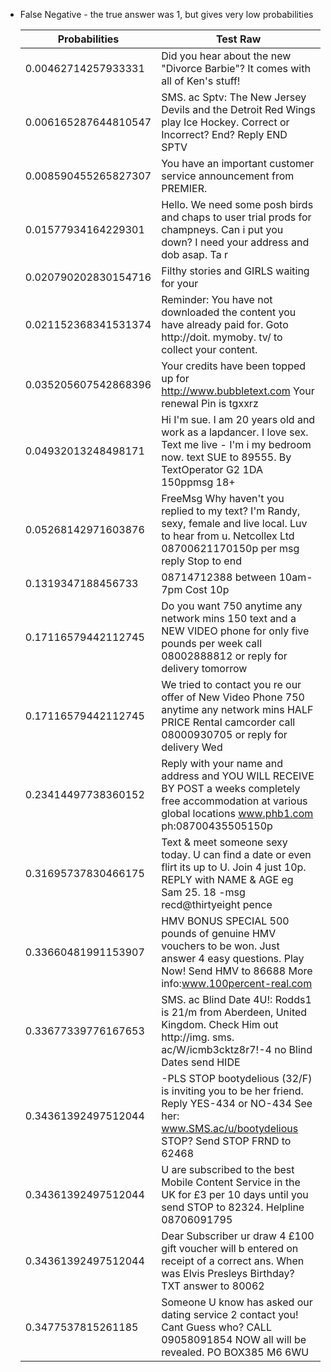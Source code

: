 * False Negative - the true answer was 1, but gives very low probabilities

  | Probabilities | Test Raw |
  |-|-|
  |     0.00462714257933331      | Did you hear about the new "Divorce Barbie"? It comes with all of Ken's stuff!|
  |     0.006165287644810547     | SMS. ac Sptv: The New Jersey Devils and the Detroit Red Wings play Ice Hockey. Correct or Incorrect? End? Reply END SPTV|
  |     0.008590455265827307     | You have an important customer service announcement from PREMIER.|
  |     0.01577934164229301      | Hello. We need some posh birds and chaps to user trial prods for champneys. Can i put you down? I need your address and dob asap. Ta r|
  |     0.020790202830154716     | Filthy stories and GIRLS waiting for your|
  |     0.021152368341531374     | Reminder: You have not downloaded the content you have already paid for. Goto http://doit. mymoby. tv/ to collect your content.|
  |     0.035205607542868396     | Your credits have been topped up for http://www.bubbletext.com Your renewal Pin is tgxxrz|
  |     0.04932013248498171      | Hi I'm sue. I am 20 years old and work as a lapdancer. I love sex. Text me live - I'm i my bedroom now. text SUE to 89555. By TextOperator G2 1DA 150ppmsg 18+|
  |     0.05268142971603876      | FreeMsg Why haven't you replied to my text? I'm Randy, sexy, female and live local. Luv to hear from u. Netcollex Ltd 08700621170150p per msg reply Stop to end|
  |      0.1319347188456733      | 08714712388 between 10am-7pm Cost 10p|
  |     0.17116579442112745      | Do you want 750 anytime any network mins 150 text and a NEW VIDEO phone for only five pounds per week call 08002888812 or reply for delivery tomorrow|
  |     0.17116579442112745      | We tried to contact you re our offer of New Video Phone 750 anytime any network mins HALF PRICE Rental camcorder call 08000930705 or reply for delivery Wed|
  |     0.23414497738360152      | Reply with your name and address and YOU WILL RECEIVE BY POST a weeks completely free accommodation at various global locations www.phb1.com ph:08700435505150p|
  |     0.31695737830466175      | Text & meet someone sexy today. U can find a date or even flirt its up to U. Join 4 just 10p. REPLY with NAME & AGE eg Sam 25. 18 -msg recd@thirtyeight pence|
  |     0.33660481991153907      | HMV BONUS SPECIAL 500 pounds of genuine HMV vouchers to be won. Just answer 4 easy questions. Play Now! Send HMV to 86688 More info:www.100percent-real.com|
  |     0.33677339776167653      | SMS. ac Blind Date 4U!: Rodds1 is 21/m from Aberdeen, United Kingdom. Check Him out http://img. sms. ac/W/icmb3cktz8r7!-4 no Blind Dates send HIDE|
  |     0.34361392497512044      | -PLS STOP bootydelious (32/F) is inviting you to be her friend. Reply YES-434 or NO-434 See her: www.SMS.ac/u/bootydelious STOP? Send STOP FRND to 62468|
  |     0.34361392497512044      | U are subscribed to the best Mobile Content Service in the UK for £3 per 10 days until you send STOP to 82324. Helpline 08706091795|
  |     0.34361392497512044      | Dear Subscriber ur draw 4 £100 gift voucher will b entered on receipt of a correct ans. When was Elvis Presleys Birthday? TXT answer to 80062|
  |      0.3477537815261185      | Someone U know has asked our dating service 2 contact you! Cant Guess who? CALL 09058091854 NOW all will be revealed. PO BOX385 M6 6WU|